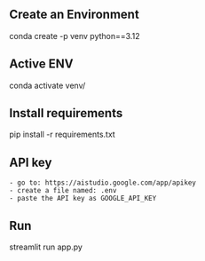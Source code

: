 ## Create an Environment

conda create -p venv python==3.12

## Active ENV

conda activate venv/

## Install requirements

pip install -r requirements.txt

## API key

    - go to: https://aistudio.google.com/app/apikey
    - create a file named: .env
    - paste the API key as GOOGLE_API_KEY

## Run

streamlit run app.py